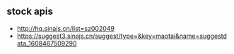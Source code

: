 ## stock apis
 - http://hq.sinajs.cn/list=sz002049
 - https://suggest3.sinajs.cn/suggest/type=&key=maotai&name=suggestdata_1608467509290